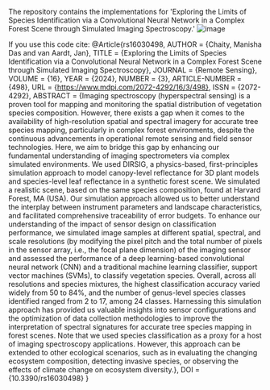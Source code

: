 The repository contains the implementations for 'Exploring the Limits of Species Identification via a Convolutional Neural Network in a Complex Forest Scene through Simulated Imaging Spectroscopy.'
![image](https://github.com/user-attachments/assets/4b8bcbe1-2cac-4df8-bdb7-ad3147e408a1)

If you use this code cite:
@Article{rs16030498,
AUTHOR = {Chaity, Manisha Das and van Aardt, Jan},
TITLE = {Exploring the Limits of Species Identification via a Convolutional Neural Network in a Complex Forest Scene through Simulated Imaging Spectroscopy},
JOURNAL = {Remote Sensing},
VOLUME = {16},
YEAR = {2024},
NUMBER = {3},
ARTICLE-NUMBER = {498},
URL = {https://www.mdpi.com/2072-4292/16/3/498},
ISSN = {2072-4292},
ABSTRACT = {Imaging spectroscopy (hyperspectral sensing) is a proven tool for mapping and monitoring the spatial distribution of vegetation species composition. However, there exists a gap when it comes to the availability of high-resolution spatial and spectral imagery for accurate tree species mapping, particularly in complex forest environments, despite the continuous advancements in operational remote sensing and field sensor technologies. Here, we aim to bridge this gap by enhancing our fundamental understanding of imaging spectrometers via complex simulated environments. We used DIRSIG, a physics-based, first-principles simulation approach to model canopy-level reflectance for 3D plant models and species-level leaf reflectance in a synthetic forest scene. We simulated a realistic scene, based on the same species composition, found at Harvard Forest, MA (USA). Our simulation approach allowed us to better understand the interplay between instrument parameters and landscape characteristics, and facilitated comprehensive traceability of error budgets. To enhance our understanding of the impact of sensor design on classification performance, we simulated image samples at different spatial, spectral, and scale resolutions (by modifying the pixel pitch and the total number of pixels in the sensor array, i.e., the focal plane dimension) of the imaging sensor and assessed the performance of a deep learning-based convolutional neural network (CNN) and a traditional machine learning classifier, support vector machines (SVMs), to classify vegetation species. Overall, across all resolutions and species mixtures, the highest classification accuracy varied widely from 50 to 84%, and the number of genus-level species classes identified ranged from 2 to 17, among 24 classes. Harnessing this simulation approach has provided us valuable insights into sensor configurations and the optimization of data collection methodologies to improve the interpretation of spectral signatures for accurate tree species mapping in forest scenes. Note that we used species classification as a proxy for a host of imaging spectroscopy applications. However, this approach can be extended to other ecological scenarios, such as in evaluating the changing ecosystem composition, detecting invasive species, or observing the effects of climate change on ecosystem diversity.},
DOI = {10.3390/rs16030498}
}

